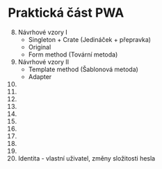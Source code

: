 # Praktická část PWA
8. Návrhové vzory I
    * Singleton + Crate (Jedináček + přepravka)
    * Original
    * Form method (Tovární metoda)
9. Návrhové vzory II
    * Template method (Šablonová metoda)
    * Adapter
10. 
11. 
12. 
13. 
14. 
15. 
16. 
17. 
18. 
19. 
20. Identita - vlastní uživatel, změny složitosti hesla